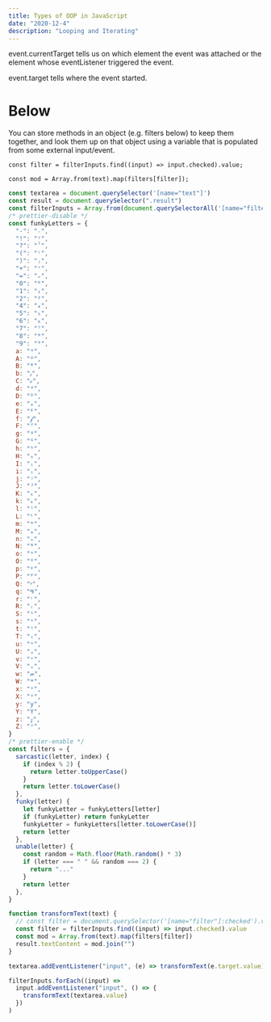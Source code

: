 ```yaml
---
title: Types of OOP in JavaScript
date: "2020-12-4"
description: "Looping and Iterating"
---
```


event.currentTarget tells us on which element the event was attached or the element whose eventListener triggered the event.

event.target tells where the event started.

# Below

You can store methods in an object (e.g. filters below) to keep them together, and look them up on that object using a variable that is populated from some external input/event.

`const filter = filterInputs.find((input) => input.checked).value;`

`const mod = Array.from(text).map(filters[filter]);`

```js
const textarea = document.querySelector('[name="text"]')
const result = document.querySelector(".result")
const filterInputs = Array.from(document.querySelectorAll('[name="filter"]'))
/* prettier-disable */
const funkyLetters = {
  "-": "₋",
  "!": "ᵎ",
  "?": "ˀ",
  "(": "⁽",
  ")": "₎",
  "+": "⁺",
  "=": "₌",
  "0": "⁰",
  "1": "₁",
  "2": "²",
  "4": "₄",
  "5": "₅",
  "6": "₆",
  "7": "⁷",
  "8": "⁸",
  "9": "⁹",
  a: "ᵃ",
  A: "ᴬ",
  B: "ᴮ",
  b: "ᵦ",
  C: "𝒸",
  d: "ᵈ",
  D: "ᴰ",
  e: "ₑ",
  E: "ᴱ",
  f: "𝒻",
  F: "ᶠ",
  g: "ᵍ",
  G: "ᴳ",
  h: "ʰ",
  H: "ₕ",
  I: "ᵢ",
  i: "ᵢ",
  j: "ʲ",
  J: "ᴶ",
  K: "ₖ",
  k: "ₖ",
  l: "ˡ",
  L: "ᴸ",
  m: "ᵐ",
  M: "ₘ",
  n: "ₙ",
  N: "ᴺ",
  o: "ᵒ",
  O: "ᴼ",
  p: "ᵖ",
  P: "ᴾ",
  Q: "ᵠ",
  q: "ᑫ",
  r: "ʳ",
  R: "ᵣ",
  S: "ˢ",
  s: "ˢ",
  t: "ᵗ",
  T: "ₜ",
  u: "ᵘ",
  U: "ᵤ",
  v: "ᵛ",
  V: "ᵥ",
  w: "𝓌",
  W: "ʷ",
  x: "ˣ",
  X: "ˣ",
  y: "y",
  Y: "Y",
  z: "𝓏",
  Z: "ᶻ",
}
/* prettier-enable */
const filters = {
  sarcastic(letter, index) {
    if (index % 2) {
      return letter.toUpperCase()
    }
    return letter.toLowerCase()
  },
  funky(letter) {
    let funkyLetter = funkyLetters[letter]
    if (funkyLetter) return funkyLetter
    funkyLetter = funkyLetters[letter.toLowerCase()]
    return letter
  },
  unable(letter) {
    const random = Math.floor(Math.random() * 3)
    if (letter === " " && random === 2) {
      return "..."
    }
    return letter
  },
}

function transformText(text) {
  // const filter = document.querySelector('[name="filter"]:checked').value;
  const filter = filterInputs.find((input) => input.checked).value
  const mod = Array.from(text).map(filters[filter])
  result.textContent = mod.join("")
}

textarea.addEventListener("input", (e) => transformText(e.target.value))

filterInputs.forEach((input) =>
  input.addEventListener("input", () => {
    transformText(textarea.value)
  })
)
```
